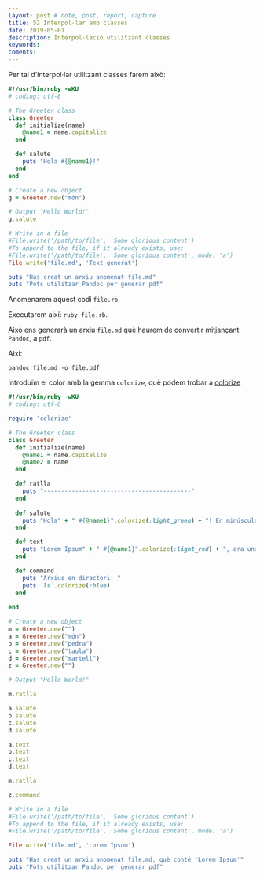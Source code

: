 ```yaml
---
layout: post # note, post, report, capture
title: 52 Interpol·lar amb classes
date: 2019-05-01
description: Interpol·lació utilitzant classes
keywords: 
coments: 
---
```


Per tal d'interpol·lar utilitzant classes farem això:

```ruby
#!/usr/bin/ruby -wKU
# coding: utf-8

# The Greeter class
class Greeter
  def initialize(name)
    @name1 = name.capitalize
  end

  def salute
    puts "Hola #{@name1}!"
  end
end

# Create a new object
g = Greeter.new("món")

# Output "Hello World!"
g.salute

# Write in a file
#File.write('/path/to/file', 'Some glorious content')
#To append to the file, if it already exists, use:
#File.write('/path/to/file', 'Some glorious content', mode: 'a')
File.write('file.md', 'Text generat')

puts "Has creat un arxiu anomenat file.md"
puts "Pots utilitzar Pandoc per generar pdf"
```

Anomenarem aquest codi `file.rb`.

Executarem així: `ruby file.rb`.

Això ens generarà un arxiu `file.md` què haurem de convertir mitjançant `Pandoc`, a `pdf`.

Així:

```
pandoc file.md -o file.pdf
```

Introduïm el color amb la gemma `colorize`, què podem trobar a [colorize](https://github.com/fazibear/colorize)

```ruby
#!/usr/bin/ruby -wKU
# coding: utf-8

require 'colorize'

# The Greeter class
class Greeter
  def initialize(name)
    @name1 = name.capitalize
    @name2 = name
  end

  def ratlla
    puts "------------------------------------------"
  end
  
  def salute
    puts "Hola" + " #{@name1}".colorize(:light_green) + "! En minúscula" +  " #{@name2}!".colorize(:light_red)
  end

  def text
    puts "Lorem Ipsum" + " #{@name1}".colorize(:light_red) + ", ara una altra" + " #{@name2}".colorize(:light_blue)
  end

  def command
    puts "Arxius en directori: "
    puts `ls`.colorize(:blue)
  end
  
end

# Create a new object
m = Greeter.new("")
a = Greeter.new("món")
b = Greeter.new("pedra")
c = Greeter.new("taula")
d = Greeter.new("martell")
z = Greeter.new("")

# Output "Hello World!"

m.ratlla

a.salute
b.salute
c.salute
d.salute

a.text
b.text
c.text
d.text

m.ratlla

z.command

# Write in a file
#File.write('/path/to/file', 'Some glorious content')
#To append to the file, if it already exists, use:
#File.write('/path/to/file', 'Some glorious content', mode: 'a')

File.write('file.md', 'Lorem Ipsum')

puts "Has creat un arxiu anomenat file.md, què conté 'Lorem Ipsum'"
puts "Pots utilitzar Pandoc per generar pdf"
```
